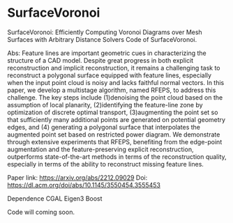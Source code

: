 # SurfaceVoronoi
SurfaceVoronoi: Efficiently Computing Voronoi Diagrams over Mesh Surfaces with Arbitrary Distance Solvers
Code of SurfaceVoronoi.

Abs: Feature lines are important geometric cues in characterizing the structure of a CAD model. Despite great progress in both explicit reconstruction and implicit reconstruction, it remains a challenging task to reconstruct a polygonal surface equipped with feature lines, especially when the input point cloud is noisy and lacks faithful normal vectors. In this paper, we develop a multistage algorithm, named RFEPS, to address this challenge. The key steps include (1)denoising the point cloud based on the assumption of local planarity, (2)identifying the feature-line zone by optimization of discrete optimal transport, (3)augmenting the point set so that sufficiently many additional points are generated on potential geometry edges, and (4) generating a polygonal surface that interpolates the augmented point set based on restricted power diagram. We demonstrate through extensive experiments that RFEPS, benefiting from the edge-point augmentation and the feature-preserving explicit reconstruction, outperforms state-of-the-art methods in terms of the reconstruction quality, especially in terms of the ability to reconstruct missing feature lines.

Paper link: https://arxiv.org/abs/2212.09029 Doi: https://dl.acm.org/doi/abs/10.1145/3550454.3555453

Dependence
CGAL
Eigen3
Boost

Code will coming soon.
